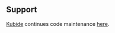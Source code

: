 ## Support

[Kubide](https://kubide.io/) continues code maintenance [here](https://gitlab.com/kubide-rocks/mongoose-type-hour).

